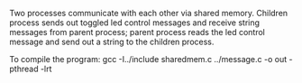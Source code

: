 Two processes communicate with each other via shared memory. Children process sends out toggled led control messages and receive string messages from parent process; parent process reads the led control message and send out a string to the children process.

To compile the program:
gcc -I../include sharedmem.c ../message.c -o out -pthread -lrt
